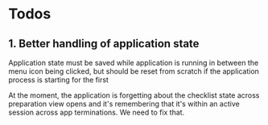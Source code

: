 # Todos

## 1. Better handling of application state

Application state must be saved while application is running in between the menu icon being clicked, but should be reset from scratch if the application process is starting for the first

At the moment, the application is forgetting about the checklist state across preparation view opens and it's remembering that it's within an active session across app terminations. We need to fix that.

